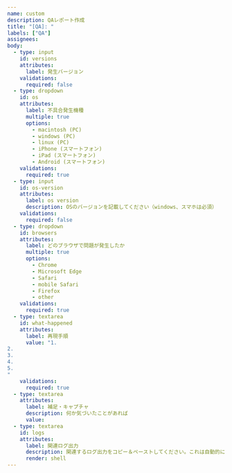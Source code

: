 ```yaml
---
name: custom
description: QAレポート作成
title: "[QA]: "
labels: ["QA"]
assignees:
body:
  - type: input
    id: versions
    attributes:
      label: 発生バージョン
    validations:
      required: false
  - type: dropdown
    id: os
    attributes:
      label: 不具合発生機種
      multiple: true
      options:
        - macintosh (PC)
        - windows (PC)
        - linux (PC)
        - iPhone (スマートフォン)
        - iPad (スマートフォン)
        - Android (スマートフォン)
    validations:
      required: true
  - type: input
    id: os-version
    attributes:
      label: os version
      description: OSのバージョンを記載してください（windows、スマホは必須）
    validations:
      required: false
  - type: dropdown
    id: browsers
    attributes:
      label: どのブラウザで問題が発生したか
      multiple: true
      options:
        - Chrome
        - Microsoft Edge
        - Safari
        - mobile Safari
        - Firefox
        - other
    validations:
      required: true
  - type: textarea
    id: what-happened
    attributes:
      label: 再現手順
      value: "1. 
2. 
3. 
4. 
5. 
"
    validations:
      required: true
  - type: textarea
    attributes:
      label: 補足・キャプチャ
      description: 何か気づいたことがあれば
      value: 
  - type: textarea
    id: logs
    attributes:
      label: 関連ログ出力
      description: 関連するログ出力をコピー＆ペーストしてください。これは自動的にコードにフォーマットされます。
      render: shell
---
```



